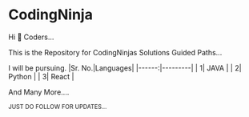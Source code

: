 # CodingNinja

Hi :wave: Coders...

This is the Repository for CodingNinjas Solutions Guided Paths...

I will be pursuing.
|Sr. No.|Languages|
|------:|---------|
|      1|  JAVA   |
|      2|  Python |
|      3|  React  |

And Many More....

<sup>JUST DO FOLLOW FOR UPDATES...</sup>
